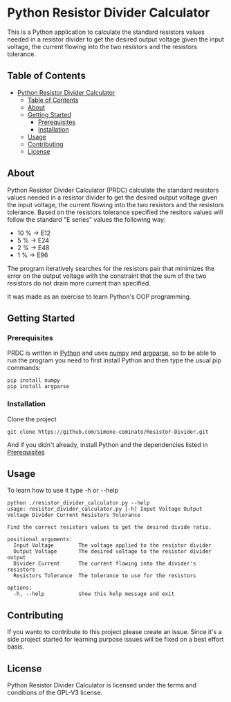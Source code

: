 # Python Resistor Divider Calculator

This is a Python application to calculate the standard resistors values needed in a resistor divider to get the desired output voltage given the input voltage, the current flowing into the two resistors and the resistors tolerance.

## Table of Contents

- [Python Resistor Divider Calculator](#project-title)
  - [Table of Contents](#table-of-contents)
  - [About](#about)
  - [Getting Started](#getting-started)
    - [Prerequisites](#prerequisites)
    - [Installation](#installation)
  - [Usage](#usage)
  - [Contributing](#contributing)
  - [License](#license)

## About

Python Resistor Divider Calculator (PRDC) calculate the standard resistors values needed in a resistor divider to get the desired output voltage given the input voltage, the current flowing into the two resistors and the resistors tolerance. Based on the resistors tolerance specified the resitors values will follow the standard "E series" values the following way:
- 10 % -> E12
- 5 % -> E24
- 2 % -> E48
- 1 % -> E96

The program iteratively searches for the resistors pair that minimizes the error on the output voltage with the constraint that the sum of the two resistors do not drain more current than specified.

It was made as an exercise to learn Python's OOP programming.

## Getting Started

### Prerequisites

PRDC is written in [Python](https://www.python.org/) and uses [numpy](https://numpy.org/) and [argparse](https://docs.python.org/3/library/argparse.html), so to be able to run the program you need to first install Python and then type the usual pip commands:
```console
pip install numpy
pip install argparse
```

### Installation

Clone the project
```console
git clone https://github.com/simone-cominato/Resistor-Divider.git
```
And if you didn't already, install Python and the dependencies listed in [Prerequisites](#prerequisites)

## Usage

To learn how to use it type -h or --help
```console
python ./resistor_divider_calculator.py --help
usage: resistor_divider_calculator.py [-h] Input Voltage Output Voltage Divider Current Resistors Tolerance

Find the correct resistors values to get the desired divide ratio.

positional arguments:
  Input Voltage        The voltage applied to the resistor divider
  Output Voltage       The desired voltage to the resistor divider output
  Divider Current      The current flowing into the divider's resistors
  Resistors Tolerance  The tolerance to use for the resistors

options:
  -h, --help           show this help message and exit
```

## Contributing

If you wanto to contribute to this project please create an issue. Since it's a side project started for learning purpose issues will be fixed on a best effort basis.

## License

Python Resistor Divider Calculator is licensed under the terms and conditions of the GPL-V3 license.
